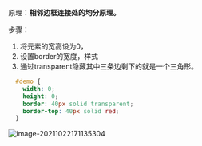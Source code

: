 原理：**相邻边框连接处的均分原理。**

步骤：

1.  将元素的宽高设为0，
2. 设置border的宽度，样式
3.  通过transparent隐藏其中三条边剩下的就是一个三角形。



```css
  #demo {
    width: 0;
    height: 0;
    border: 40px solid transparent;
    border-top: 40px solid red;
  }
```

![image-20211022171135304](https://gitee.com/p_pj/pig/raw/master/img/image-20211022171135304.png)